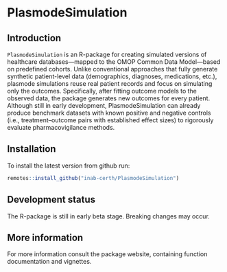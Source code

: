 # PlasmodeSimulation

## Introduction

`PlasmodeSimulation` is an R-package for creating simulated versions of
healthcare databases—mapped to the OMOP Common Data Model—based on predefined
cohorts. Unlike conventional approaches that fully generate synthetic
patient-level data (demographics, diagnoses, medications, etc.), plasmode
simulations reuse real patient records and focus on simulating only the
outcomes. Specifically, after fitting outcome models to the observed data, the
package generates new outcomes for every patient. Although still in early
development, PlasmodeSimulation can already produce benchmark datasets with
known positive and negative controls (i.e., treatment–outcome pairs with
established effect sizes) to rigorously evaluate pharmacovigilance methods.

## Installation

To install the latest version from github run:

```r
remotes::install_github("inab-certh/PlasmodeSimulation")
```

## Development status

The R-package is still in early beta stage. Breaking changes may occur.

## More information

For more information consult the package website, containing function
documentation and vignettes.
